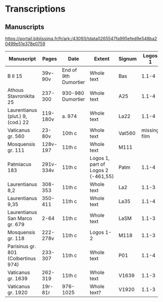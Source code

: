 # Transcriptions

## Manuscripts

https://portail.biblissima.fr/fr/ark:/43093/tdata0265547fa995efed9e548ba20499e51e378e0759

| Manuscript | Pages | Date | Extent | Signum | Logos 1 | Logos 2 | Logos 3 | Notes |
|------------| ------ |----- | ----- | ------ | ------- | ------- | ------- | ----- |
| B II 15 | 39v-90v | End of 9th Dumortier | Whole text | Bas | 1.1-4 | | | |
| Athous Stavronikita 25 | 237-300 | 930-980 Dumortier | Whole text | A25 | 1.1-4 | | | |
| Laurentianus (plut.) 9, (cod.) 22 | 119-180v | a. 974 | Whole text | La22 | 1.1-4 | | | |
| Vaticanus gr. 560 | 23-80v | 10th c | Whole text | Vat560 | missing film | | | |
| Mosquensis gr. 111 | 128v-197 | 11th c | Whole text | M111 | | | | |
| Patmiacus 183 | 291v-334v | 11th c | Logos 1, part of Logos 2 (-461,55) | Patm | 1.1-4 | | | |
| Laurentianus 8,2 | 308-353 | 11th c | Whole text | La2 | 1.1-3 | | | https://tecabml.contentdm.oclc.org/digital/collection/plutei/id/158260 |
| Laurentianus 9,35 | 350-411 | 11th c | Whole text | La35 | 1.1-4 | | | |
| Laurentianus San Marco gr. 679  | 2-64 | 11th c | Whole text | LaSM | 1.1-3 | | | |
| Mosquensis gr. 118 | 222-278v | 11th c | Logos 1-2 | M118 | 1.1-3 | | | |
| Parisinus gr. 801 (Colbertinus 974) | 233-307 | 11th c | Whole text | P01 | 1.1-4 | | | |
| Vaticanus gr. 1639 | 262-319 | 11th c | Whole text | V1639 | 1.1-3 | | | |
| Vaticanus gr. 1920 | 19r-81r | 976-1025 | Whole text?| V1920 | 1.1-3 | | | https://digi.vatlib.it/view/MSS_Vat.gr.1920 |

